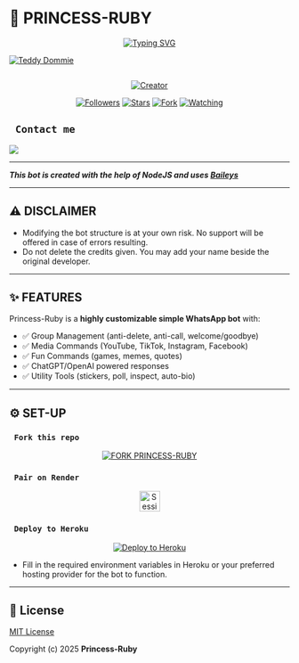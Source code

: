 # 🌸 PRINCESS-RUBY
<div align="center">
  <a href="https://git.io/typing-svg">
    <img src="https://readme-typing-svg.demolab.com?font=Black+Ops+One&size=50&pause=1000&color=FF1493&center=true&width=910&height=100&lines=HELLO+THIS+IS+PRINCESS-RUBY;MULTI+DEVICE+WHATSAPP+BOT;MADE+TO+HELP+WHATSAPP+USERS;STAR+AND+FORK+THE+REPO" alt="Typing SVG" />
  </a>
</div>
  
<p align="center">

[![Teddy Dommie](https://github.com/TeddyDommie.png?lenght=50width=50)](https://github.com/TeddyDommie)
</p>
<p align="center">
  <a href="#"><img src="http://readme-typing-svg.herokuapp.com?color=ff69b4&center=true&vCenter=true&multiline=false&lines=PRINCESS-RUBY+WHATSAPP+BOT" alt="">
</p>
<p align="center">
<a href="#"><img title="Creator" src="https://img.shields.io/badge/Creator-Teddy_Dommie-blue.svg?style=for-the-badge&logo=github"></a>
</p>
<p align="center">
<a href="https://github.com/TeddyDommie?tab=followers"><img title="Followers" src="https://img.shields.io/github/followers/TeddyDommie?label=Followers&style=social"></a>
<a href="https://github.com/TeddyDommie/Princess-Ruby/stargazers/"><img title="Stars" src="https://img.shields.io/github/stars/TeddyDommie/Princess-Ruby?&style=social"></a>
<a href="https://github.com/TeddyDommie/Princess-Ruby/network/members"><img title="Fork" src="https://img.shields.io/github/forks/TeddyDommie/Princess-Ruby?style=social"></a>
<a href="https://github.com/TeddyDommie/Princess-Ruby/watchers"><img title="Watching" src="https://img.shields.io/github/watchers/TeddyDommie/Princess-Ruby?label=Watching&style=social"></a>
</p>
 

## ` Contact me`

<p align="center">

<a href="https://api.whatsapp.com/send?phone=254798956113&text=Hello+Princess-Ruby+Dev+i+need+your+Help+on..."><img src="https://img.shields.io/badge/Contact-25D366?style=for-the-badge&logo=whatsapp&logoColor=white" />
</a>

---

***This bot is created with the help of NodeJS and uses [Baileys](https://github.com/whiskeysockets/Baileys)***

---

## ⚠️ DISCLAIMER
- Modifying the bot structure is at your own risk. No support will be offered in case of errors resulting.  
- Do not delete the credits given. You may add your name beside the original developer.  

---

## ✨ FEATURES
Princess-Ruby is a **highly customizable simple WhatsApp bot** with:  
- ✅ Group Management (anti-delete, anti-call, welcome/goodbye)  
- ✅ Media Commands (YouTube, TikTok, Instagram, Facebook)  
- ✅ Fun Commands (games, memes, quotes)  
- ✅ ChatGPT/OpenAI powered responses  
- ✅ Utility Tools (stickers, poll, inspect, auto-bio)  

---

## ⚙️ SET-UP

### ` Fork this repo`
<p align="center">
<a href="https://github.com/TeddyDommie/Princess-Ruby/fork"><img src="https://img.shields.io/badge/Fork%20Repo-purple?style=for-the-badge&logo=github" alt="FORK PRINCESS-RUBY"></a>
</p>

### ` Pair on Render`
<p align="center">
<a href="https://pairing-raven.onrender.com"><img height= "37" title="Session" src="https://img.shields.io/badge/Generate%20Session-green?style=for-the-badge&logo=render"></a>
</p>

### ` Deploy to Heroku`
<p align="center">
     <a href="https://heroku.com/deploy?template=https://github.com/TeddyDommie/Princess-Ruby">
       <img src="https://www.herokucdn.com/deploy/button.svg" alt="Deploy to Heroku"/>
     </a>
</p>

- Fill in the required environment variables in Heroku or your preferred hosting provider for the bot to function.  

---

## 📜 License

[MIT License](https://github.com/TeddyDommie/Princess-Ruby/blob/main/LICENSE)  

Copyright (c) 2025 **Princess-Ruby**
